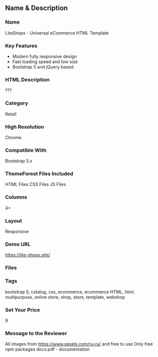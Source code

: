 ## Name & Description

### Name
LiteShops - Universal eCommerce HTML Template

### Key Features
- Modern fully responsive design
- Fast loading speed and low size
- Bootstrap 5 and jQuery based

### HTML Description
???

### Category
Retail

### High Resolution
Chrome

### Compatible With
Bootstrap 5.x

### ThemeForest Files Included
HTML Files
CSS Files
JS Files

### Columns 
4+ 

### Layout 
Responsive

### Demo URL
https://lite-shops.site/

### Files


### Tags
bootstrap 5, catalog, css, ecommerce, ecommerce HTML, html, multipurpose, online store, shop, store, template, webshop

### Set Your Price 
9

### Message to the Reviewer
All images from https://www.pexels.com/ru-ru/ and free to use
Only free npm packages
docs.pdf - documentation